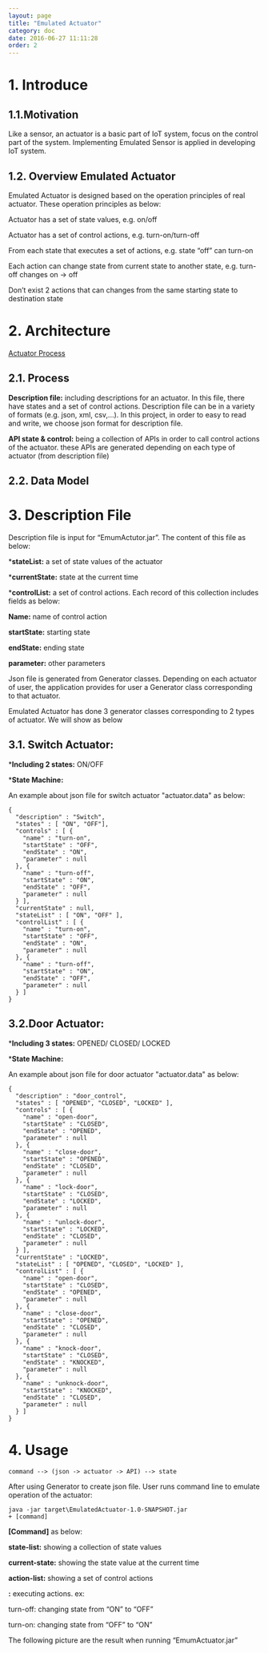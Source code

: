 ```yaml
---
layout: page
title: "Emulated Actuator"
category: doc
date: 2016-06-27 11:11:28
order: 2
---
```

# 1. Introduce

## 1.1.Motivation

Like a sensor, an actuator is a basic part of  IoT system, focus on the control part of the system. Implementing Emulated Sensor is applied in developing IoT system. 

## 1.2. Overview Emulated Actuator

Emulated Actuator is designed based on the operation principles of real actuator. These operation principles as below:

Actuator has a set of state values, e.g. on/off 

Actuator has a set of control actions, e.g. turn-on/turn-off

From each state that executes a set of actions, e.g. state “off” can turn-on 

Each action can change state from current state to another state, e.g.  turn-off changes on -> off 

Don’t exist 2 actions that can changes from the same starting state to destination state

# 2. Architecture

[Actuator Process](../images/ActuatorProcess.png)

## 2.1. Process

**Description file:** including descriptions for an actuator. In this file, there have states and a set of control actions. Description file can be in a variety of formats (e.g. json, xml, csv,...). In this project, in order to easy to read and write, we choose json format for description file. 

**API state & control:** being a collection of APIs in order to call control actions of the actuator. these APIs are generated depending on each type of actuator (from description file)

## 2.2. Data Model

# 3. Description File

Description file is input for “EmumActutor.jar”. The content of this file as below: 

***stateList:** a set of state values of the actuator

***currentState:** state at the current time 

***controlList:** a set of control actions. Each record of this collection includes fields as below: 

**Name:** name of control action 

**startState:** starting state 

**endState:** ending state 

**parameter:** other parameters

Json file is generated from Generator classes. Depending on each actuator of user, the application provides for user a Generator class corresponding to that actuator.

Emulated Actuator has done 3 generator classes corresponding to 2 types of actuator. We will show as below

## 3.1. Switch Actuator:

***Including 2 states:**   ON/OFF

***State Machine:** 

	

	
An example about  json file for switch actuator  "actuator.data" as below:



    {
      "description" : "Switch",
      "states" : [ "ON", "OFF"],
      "controls" : [ {
        "name" : "turn-on",
        "startState" : "OFF",
        "endState" : "ON",
        "parameter" : null
      }, {
        "name" : "turn-off",
        "startState" : "ON",
        "endState" : "OFF",
        "parameter" : null
      } ],
      "currentState" : null,
      "stateList" : [ "ON", "OFF" ],
      "controlList" : [ {
        "name" : "turn-on",
        "startState" : "OFF",
        "endState" : "ON",
        "parameter" : null
      }, {
        "name" : "turn-off",
        "startState" : "ON",
        "endState" : "OFF",
        "parameter" : null
      } ]
    }

## 3.2.Door Actuator:

***Including 3 states:**  OPENED/ CLOSED/ LOCKED

***State Machine:**
		
		

An example about  json file for door actuator  "actuator.data" as below:

    {
      "description" : "door_control",
      "states" : [ "OPENED", "CLOSED", "LOCKED" ],
      "controls" : [ {
        "name" : "open-door",
        "startState" : "CLOSED",
        "endState" : "OPENED",
        "parameter" : null
      }, {
        "name" : "close-door",
        "startState" : "OPENED",
        "endState" : "CLOSED",
        "parameter" : null
      }, {
        "name" : "lock-door",
        "startState" : "CLOSED",
        "endState" : "LOCKED",
        "parameter" : null
      }, {
        "name" : "unlock-door",
        "startState" : "LOCKED",
        "endState" : "CLOSED",
        "parameter" : null
      } ],
      "currentState" : "LOCKED",
      "stateList" : [ "OPENED", "CLOSED", "LOCKED" ],
      "controlList" : [ {
        "name" : "open-door",
        "startState" : "CLOSED",
        "endState" : "OPENED",
        "parameter" : null
      }, {
        "name" : "close-door",
        "startState" : "OPENED",
        "endState" : "CLOSED",
        "parameter" : null
      }, {
        "name" : "knock-door",
        "startState" : "CLOSED",
        "endState" : "KNOCKED",
        "parameter" : null
      }, {
        "name" : "unknock-door",
        "startState" : "KNOCKED",
        "endState" : "CLOSED",
        "parameter" : null
      } ]
    }

# 4. Usage

    command --> (json -> actuator -> API) --> state 
    
After using Generator to create json file. User runs command line to emulate operation of the actuator: 

    java -jar target\EmulatedActuator-1.0-SNAPSHOT.jar                                                      + [command]

**[Command]** as below:

**state-list:** showing a collection of state values

**current-state:** showing the state value at the current time 

**action-list:** showing a set of control actions 

**<action-name>:** executing actions. ex: 

turn-off: changing state from “ON” to “OFF”

turn-on: changing state from “OFF” to “ON”

The following picture are the result when running “EmumActuator.jar”




